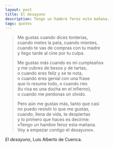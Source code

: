 ```yaml
---
layout: post
title: El desayuno
description: Tengo un hambre feroz esta mañana.
tags: quotes
---
```


> Me gustas cuando dices tonterías,  
> cuando metes la pata, cuando mientes,  
> cuando te vas de compras con tu madre  
> y llego tarde al cine por tu culpa.
>
> Me gustas más cuando es mi cumpleaños  
> y me cubres de besos y de tartas,  
> o cuando eres feliz y se te nota,  
> o cuando eres genial con una frase  
> que lo resume todo, o cuando ríes  
> (tu risa es una ducha en el infierno),  
> o cuando me perdonas un olvido.
>
> Pero aún me gustas más, tanto que casi  
> no puedo resistir lo que me gustas,  
> cuando, llena de vida, te despiertas  
> y lo primero que haces es decirme:  
> «Tengo un hambre feroz esta mañana.  
> Voy a empezar contigo el desayuno».

*El desayuno*, Luis Alberto de Cuenca.
